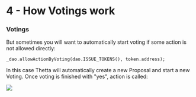 # 4 - How Votings work

### Votings

But sometimes you will want to automatically start voting if some action is not allowed directly:

```text
_dao.allowActionByVoting(dao.ISSUE_TOKENS(), token.address);
```

In this case Thetta will automatically create a new Proposal and start a new Voting. Once voting is finished with "yes", action is called:

![](https://lh6.googleusercontent.com/LDt350Tq8oWYWtUMVBqR6fS_8uA2aHd9VncFhKSVryFuhmdf5d1ivfluON2KDb_IiW1JNwEj7ORb7-jvIYA-6uiI0puC3D7vHOJ8Y1txAEjQW_5FX8lELOA-fJ_RXq18UUMGPqGU)



